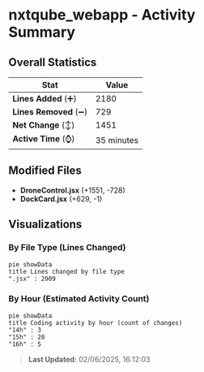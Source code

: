 # nxtqube_webapp - Activity Summary 

## Overall Statistics

| Stat                   | Value                                                             |
| ---------------------- | ----------------------------------------------------------------- |
| **Lines Added** (➕)   | 2180                                          |
| **Lines Removed** (➖) | 729                                        |
| **Net Change** (↕)    | 1451                |
| **Active Time** (⌚)   | 35 minutes |


## Modified Files
- **DroneControl.jsx** (+1551, -728)
- **DockCard.jsx** (+629, -1)

## Visualizations

### By File Type (Lines Changed)

```mermaid
pie showData
title Lines changed by file type
".jsx" : 2909
```

### By Hour (Estimated Activity Count)

```mermaid
pie showData
title Coding activity by hour (count of changes)
"14h" : 3
"15h" : 20
"16h" : 5
```


> **Last Updated:** 02/06/2025, 16:12:03